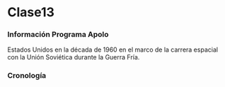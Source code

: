 # Clase13

### Información Programa Apolo 
Estados Unidos en la década de 1960 en el marco de la carrera espacial con la Unión Soviética durante la Guerra Fría. 
### Cronología 
